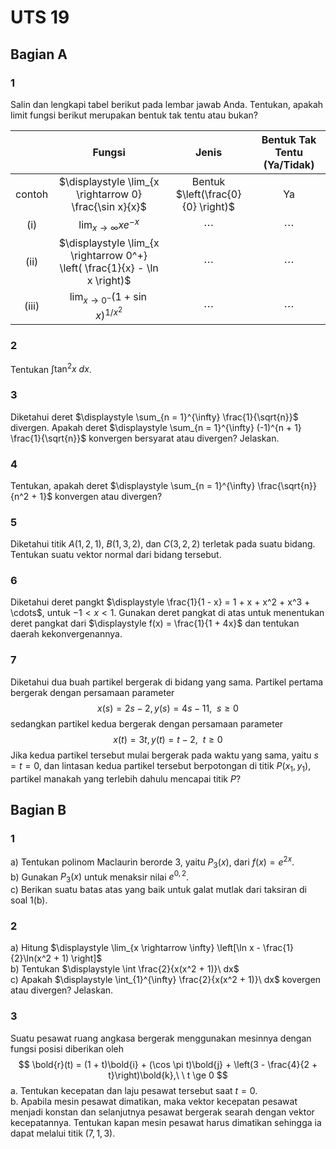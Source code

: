 # UTS 19

## Bagian A

### 1
Salin dan lengkapi tabel berikut pada lembar jawab Anda. Tentukan, apakah limit fungsi berikut merupakan bentuk tak tentu atau bukan? 

|   | Fungsi | Jenis | Bentuk Tak Tentu (Ya/Tidak) |
|:-:| :----: | :---: | :-------------------------: |
|contoh| $\displaystyle \lim_{x \rightarrow 0} \frac{\sin x}{x}$ | Bentuk $\left(\frac{0}{0} \right)$ | Ya |
|(i)| $\displaystyle \lim_{x \rightarrow \infty} xe^{-x}$ | $\cdots$ | $\cdots$ |
|(ii)| $\displaystyle \lim_{x \rightarrow 0^+} \left( \frac{1}{x} - \ln x \right)$ | $\cdots$ | $\cdots$ |
|(iii)| $\displaystyle \lim_{x \rightarrow 0^-} (1 + \sin x)^{1/x^2}$ | $\cdots$ | $\cdots$ |

### 2
Tentukan $\displaystyle \int \tan^2 x\ dx$.

### 3
Diketahui deret $\displaystyle \sum_{n = 1}^{\infty} \frac{1}{\sqrt{n}}$ divergen. Apakah deret $\displaystyle \sum_{n = 1}^{\infty} (-1)^{n + 1} \frac{1}{\sqrt{n}}$ konvergen bersyarat atau divergen? Jelaskan.

### 4
Tentukan, apakah deret $\displaystyle \sum_{n = 1}^{\infty} \frac{\sqrt{n}}{n^2 + 1}$ konvergen atau divergen?

### 5
Diketahui titik $A(1,2,1)$, $B(1,3,2)$, dan $C(3,2,2)$ terletak pada suatu bidang. Tentukan suatu vektor normal dari bidang tersebut.

### 6
Diketahui deret pangkt $\displaystyle \frac{1}{1 - x} = 1 + x + x^2 + x^3 + \cdots$, untuk $-1 \lt x \lt 1$. Gunakan deret pangkat di atas untuk menentukan deret pangkat dari $\displaystyle f(x) = \frac{1}{1 + 4x}$ dan tentukan daerah kekonvergenannya.

### 7
Diketahui dua buah partikel bergerak di bidang yang sama. Partikel pertama bergerak dengan persamaan parameter  
$$
x(s) = 2s - 2, y(s) = 4s - 11,\ \ s \ge 0
$$
sedangkan partikel kedua bergerak dengan persamaan parameter  
$$
x(t) = 3t, y(t) = t - 2,\ \ t \ge 0
$$
Jika kedua partikel tersebut mulai bergerak pada waktu yang sama, yaitu $s = t = 0$, dan lintasan kedua partikel tersebut berpotongan di titik $P(x_1, y_1)$, partikel manakah yang terlebih dahulu mencapai titik $P$?

## Bagian B

### 1
a) Tentukan polinom Maclaurin berorde $3$, yaitu $P_3(x)$, dari $f(x) = e^{2x}$.  
b) Gunakan $P_3(x)$ untuk menaksir nilai $e^{0,2}$.  
c) Berikan suatu batas atas yang baik untuk galat mutlak dari taksiran di soal 1(b).

### 2
a) Hitung $\displaystyle \lim_{x \rightarrow \infty} \left[\ln x - \frac{1}{2}\ln(x^2 + 1) \right]$  
b) Tentukan $\displaystyle \int \frac{2}{x(x^2 + 1)}\ dx$  
c) Apakah $\displaystyle \int_{1}^{\infty} \frac{2}{x(x^2 + 1)}\ dx$ kovergen atau divergen? Jelaskan.  

### 3
Suatu pesawat ruang angkasa bergerak menggunakan mesinnya dengan fungsi posisi diberikan oleh
$$
\bold{r}(t) = (1 + t)\bold{i} + (\cos \pi t)\bold{j} + \left(3 - \frac{4}{2 + t}\right)\bold{k},\ \ t \ge 0
$$
a. Tentukan kecepatan dan laju pesawat tersebut saat $t = 0$.  
b. Apabila mesin pesawat dimatikan, maka vektor kecepatan pesawat menjadi konstan dan selanjutnya pesawat bergerak searah dengan vektor kecepatannya. Tentukan kapan mesin pesawat harus dimatikan sehingga ia dapat melalui titik $(7,1,3)$.  